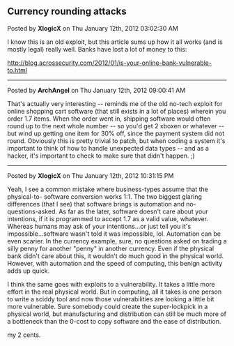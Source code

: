 ## Currency rounding attacks
Posted by **XlogicX** on Thu January 12th, 2012 03:02:30 AM

I know this is an old exploit, but this article sums up how it all works (and is
mostly legal) really well. Banks have lost a lot of money to this:

<http://blog.acrossecurity.com/2012/01/is-your-online-bank-vulnerable-to.html>

--------------------------------------------------------------------------------

Posted by **ArchAngel** on Thu January 12th, 2012 09:00:41 AM

That's actually very interesting -- reminds me of the old no-tech exploit for
online shopping cart software (that still exists in a lot of places) wherein you
order 1.7 items. When the order went in, shipping software would often round up
to the next whole number -- so you'd get 2 xboxen or whatever -- but wind up
getting one item for 30% off, since the payment system did not round. Obviously
this is pretty trivial to patch, but when coding a system it's important to
think of how to handle unexpected data types -- and as a hacker, it's important
to check to make sure that didn't happen. ;)

--------------------------------------------------------------------------------

Posted by **XlogicX** on Thu January 12th, 2012 10:31:15 PM

Yeah, I see a common mistake where business-types assume that the physical-to-
software conversion works 1:1. The two biggest glaring differences (that I see)
that software brings is automation and no-questions-asked. As far as the later,
software doesn't care about your intentions, if it is programmed to accept 1.7
as a valid value, whatever. Whereas humans may ask of your intentions...or just
tell you it's impossible...software wasn't told it was impossible, lol.
Automation can be even scarier. In the currency example, sure, no questions
asked on trading a silly penny for another "penny" in another currency. Even if
the physical bank didn't care about this, it wouldn't do much good in the
physical world. However, with automation and the speed of computing, this benign
activity adds up quick.

I think the same goes with exploits to a vulnerability. It takes a little more
effort in the real physical world. But in computing, all it takes is one person
to write a sciddy tool and now those vulnerabilities are looking a little bit
more vulnerable. Sure somebody could create the super-lockpick in a physical
world, but manufacturing and distribution can still be much more of a bottleneck
than the 0-cost to copy software and the ease of distribution.

my 2 cents.
